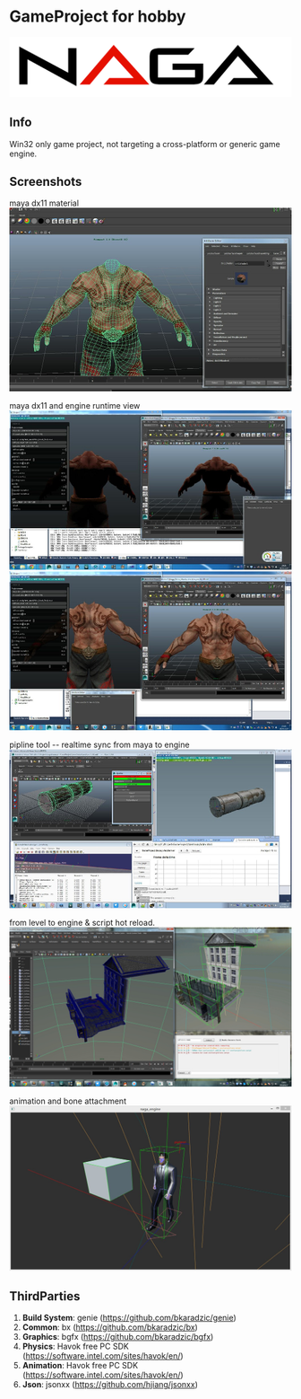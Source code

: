 GameProject for hobby
===========
![logo](https://raw.githubusercontent.com/299299/NagaGame/master/Shots/logo.png)

## Info
 Win32 only game project, not targeting a cross-platform or generic game engine.

## Screenshots

maya dx11 material
![short_0](https://raw.githubusercontent.com/299299/NagaGame/master/Shots/maya_dx11.jpg)

maya dx11 and engine runtime view
![short_1](https://raw.githubusercontent.com/299299/NagaGame/master/Shots/maya_monk.jpg)
![short_2](https://raw.githubusercontent.com/299299/NagaGame/master/Shots/maya_monk_1.jpg)

pipline tool -- realtime sync from maya to engine
![short_3](https://raw.githubusercontent.com/299299/NagaGame/master/Shots/pipeline.jpg)

from level to engine & script hot reload.
![short_4](https://raw.githubusercontent.com/299299/NagaGame/master/Shots/pipline_tool.jpg)

animation and bone attachment
![short_5](https://raw.githubusercontent.com/299299/NagaGame/master/Shots/animation.jpg)

## ThirdParties
1. **Build System**: genie (https://github.com/bkaradzic/genie)
1. **Common**: bx (https://github.com/bkaradzic/bx)
2. **Graphics**: bgfx (https://github.com/bkaradzic/bgfx)
3. **Physics**:  Havok free PC SDK (https://software.intel.com/sites/havok/en/)
4. **Animation**: Havok free PC SDK (https://software.intel.com/sites/havok/en/)
5. **Json**: jsonxx (https://github.com/hjiang/jsonxx)
